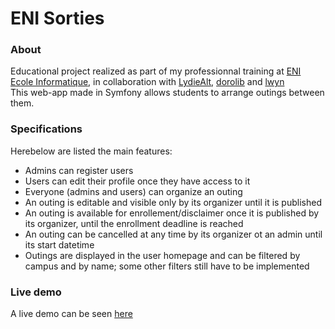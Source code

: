 # ENI Sorties
### About 
Educational project realized as part of my professionnal training at [ENI Ecole Informatique](https://www.eni-ecole.fr/), in collaboration with [LydieAlt](https://github.com/LydieAlt), [dorolib](https://github.com/dorolib) and [lwyn](https://github.com/EugenieFuchs) <br>
This web-app made in Symfony allows students to arrange outings between them. <br>
### Specifications
Herebelow are listed the main features:
- Admins can register users
- Users can edit their profile once they have access to it
- Everyone (admins and users) can organize an outing
- An outing is editable and visible only by its organizer until it is published
- An outing is available for enrollement/disclaimer once it is published by its organizer, until the enrollment deadline is reached
- An outing can be cancelled at any time by its organizer ot an admin until its start datetime
- Outings are displayed in the user homepage and can be filtered by campus and by name; some other filters still have to be implemented
### Live demo
A live demo can be seen [here](https://damienvassart.dev/portfolio/sorties/livedemo/public)
